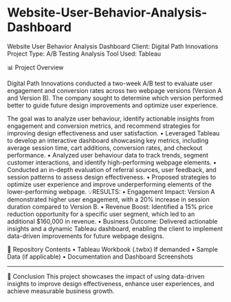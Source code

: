# Website-User-Behavior-Analysis-Dashboard

Website User Behavior Analysis Dashboard
Client: Digital Path Innovations
Project Type: A/B Testing Analysis
Tool Used: Tableau

📊 Project Overview 

Digital Path Innovations conducted a two-week A/B test to evaluate user engagement and conversion rates across two webpage versions (Version A and Version B). The company sought to determine which version performed better to guide future design improvements and optimize user experience.

The goal was to analyze user behaviour, identify actionable insights from engagement and conversion metrics, and recommend strategies for improving design effectiveness and user satisfaction.
•	Leveraged Tableau to develop an interactive dashboard showcasing key metrics, including average session time, cart additions, conversion rates, and checkout performance.
•	Analyzed user behaviour data to track trends, segment customer interactions, and identify high-performing webpage elements.
•	Conducted an in-depth evaluation of referral sources, user feedback, and session patterns to assess design effectiveness.
•	Proposed strategies to optimize user experience and improve underperforming elements of the lower-performing webpage.
💡RESULTS:
•	Engagement Impact: Version A demonstrated higher user engagement, with a 20% increase in session duration compared to Version B.
•	Revenue Boost: Identified a 15% price reduction opportunity for a specific user segment, which led to an additional $160,000 in revenue.
•	Business Outcome: Delivered actionable insights and a dynamic Tableau dashboard, enabling the client to implement data-driven improvements for future webpage designs.

📁 Repository Contents
•	Tableau Workbook (.twbx) If demanded
•	Sample Data (if applicable)
•	Documentation and Dashboard Screenshots
________________________________________
🚀 Conclusion
This project showcases the impact of using data-driven insights to improve design effectiveness, enhance user experiences, and achieve measurable business growth.



